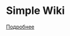 # Simple Wiki

[Подробнее](https://github.com/baterflyrity/pysimplewiki/blob/main/wiki/Simple%20Wiki/Simple%20Wiki.md)
